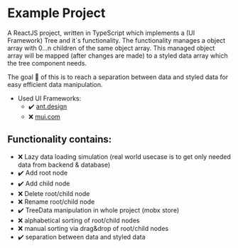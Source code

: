 # Example Project
A ReactJS project, written in TypeScript which implements a (UI Framework) Tree and it´s functionality. The functionality manages a object array with 0...n children of the same object array. This managed object array will be mapped (after changes are made) to a styled data array which the tree component needs.

The goal :checkered_flag: of this is to reach a separation between data and styled data for easy efficient data manipulation.

- Used UI Frameworks:
  - :heavy_check_mark: [ant.design](https://ant.design/)
  - :x: [mui.com](https://mui.com)

## Functionality contains:
- :x: Lazy data loading simulation (real world usecase is to get only needed data from backend & database)
- :heavy_check_mark: Add root node 
- :heavy_check_mark: Add child node
- :x: Delete root/child node
- :x: Rename root/child node
- :heavy_check_mark: TreeData manipulation in whole project (mobx store)
- :x: alphabetical sorting of root/child nodes
- :x: manual sorting via drag&drop of root/child nodes
- :heavy_check_mark: separation between data and styled data